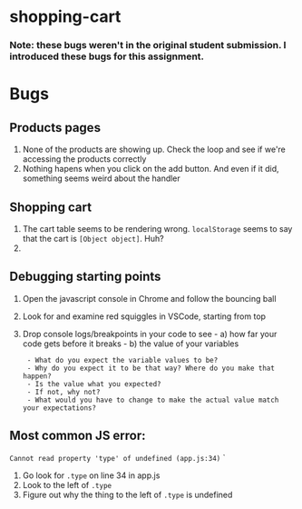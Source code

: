 # shopping-cart

### Note: these bugs weren't in the original student submission. I introduced these bugs for this assignment.

# Bugs

## Products pages
1) None of the products are showing up. Check the loop and see if we're accessing the products correctly
1) Nothing hapens when you click on the add button. And even if it did, something seems weird about the handler

## Shopping cart
1) The cart table seems to be rendering wrong. `localStorage` seems to say that the cart is `[Object object]`. Huh?
1)

## Debugging starting points

1) Open the javascript console in Chrome and follow the bouncing ball
1) Look for and examine red squiggles in VSCode, starting from top
1) Drop console logs/breakpoints in your code to see 
        - a) how far your code gets before it breaks
        - b) the value of your variables
                
        - What do you expect the variable values to be? 
        - Why do you expect it to be that way? Where do you make that happen?
        - Is the value what you expected? 
        - If not, why not? 
        - What would you have to change to make the actual value match your expectations?


## Most common JS error:

`Cannot read property 'type' of undefined (app.js:34)`
`
 
1) Go look for `.type` on line 34 in app.js
2) Look to the left of `.type`
3) Figure out why the thing to the left of `.type` is undefined
